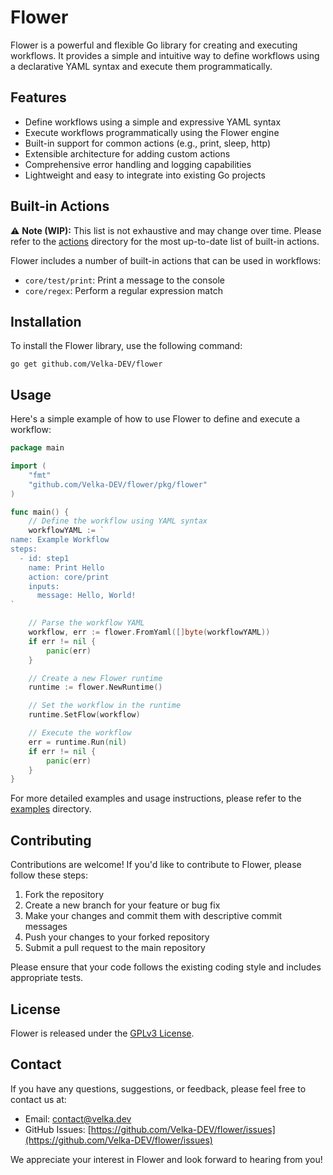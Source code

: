 # Flower

Flower is a powerful and flexible Go library for creating and executing workflows. It provides a simple and intuitive way to define workflows using a declarative YAML syntax and execute them programmatically.

## Features

- Define workflows using a simple and expressive YAML syntax
- Execute workflows programmatically using the Flower engine
- Built-in support for common actions (e.g., print, sleep, http)
- Extensible architecture for adding custom actions
- Comprehensive error handling and logging capabilities
- Lightweight and easy to integrate into existing Go projects

## Built-in Actions

⚠️ **Note (WIP):** This list is not exhaustive and may change over time. Please refer to the [actions](pkg/actions/) directory for the most up-to-date list of built-in actions.

Flower includes a number of built-in actions that can be used in workflows:

- `core/test/print`: Print a message to the console
- `core/regex`: Perform a regular expression match

## Installation

To install the Flower library, use the following command:

```
go get github.com/Velka-DEV/flower
```

## Usage

Here's a simple example of how to use Flower to define and execute a workflow:

```go
package main

import (
    "fmt"
    "github.com/Velka-DEV/flower/pkg/flower"
)

func main() {
    // Define the workflow using YAML syntax
    workflowYAML := `
name: Example Workflow
steps:
  - id: step1
    name: Print Hello
    action: core/print
    inputs:
      message: Hello, World!
`

    // Parse the workflow YAML
    workflow, err := flower.FromYaml([]byte(workflowYAML))
    if err != nil {
        panic(err)
    }

    // Create a new Flower runtime
    runtime := flower.NewRuntime()

    // Set the workflow in the runtime
    runtime.SetFlow(workflow)

    // Execute the workflow
    err = runtime.Run(nil)
    if err != nil {
        panic(err)
    }
}
```

For more detailed examples and usage instructions, please refer to the [examples](examples/) directory.

## Contributing

Contributions are welcome! If you'd like to contribute to Flower, please follow these steps:

1. Fork the repository
2. Create a new branch for your feature or bug fix
3. Make your changes and commit them with descriptive commit messages
4. Push your changes to your forked repository
5. Submit a pull request to the main repository

Please ensure that your code follows the existing coding style and includes appropriate tests.

## License

Flower is released under the [GPLv3 License](LICENSE).

## Contact

If you have any questions, suggestions, or feedback, please feel free to contact us at:

- Email: contact@velka.dev
- GitHub Issues: [https://github.com/Velka-DEV/flower/issues](https://github.com/Velka-DEV/flower/issues)

We appreciate your interest in Flower and look forward to hearing from you!